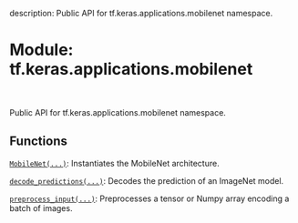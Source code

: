 description: Public API for tf.keras.applications.mobilenet namespace.

<div itemscope itemtype="http://developers.google.com/ReferenceObject">
<meta itemprop="name" content="tf.keras.applications.mobilenet" />
<meta itemprop="path" content="Stable" />
</div>

# Module: tf.keras.applications.mobilenet

<!-- Insert buttons and diff -->

<table class="tfo-notebook-buttons tfo-api nocontent" align="left">

</table>



Public API for tf.keras.applications.mobilenet namespace.



## Functions

[`MobileNet(...)`](../../../tf/keras/applications/mobilenet/MobileNet.md): Instantiates the MobileNet architecture.

[`decode_predictions(...)`](../../../tf/keras/applications/mobilenet/decode_predictions.md): Decodes the prediction of an ImageNet model.

[`preprocess_input(...)`](../../../tf/keras/applications/mobilenet/preprocess_input.md): Preprocesses a tensor or Numpy array encoding a batch of images.

